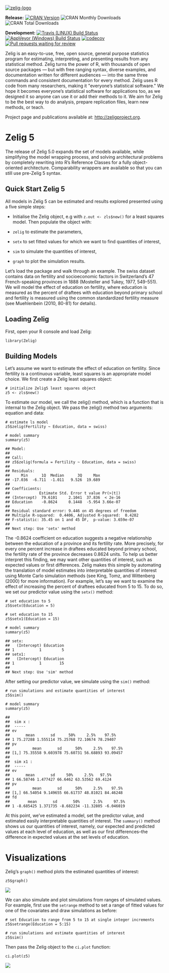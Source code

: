 <!-- README.md is generated from README.Rmd. Please edit that file -->
[![zelig-logo](README_files/img/zelig.png)](http://zeligproject.org)

<!--- Badges ----->
**Release:** [![CRAN
Version](http://www.r-pkg.org/badges/version/Zelig)](http://cran.r-project.org/package=Zelig)
![CRAN Monthly
Downloads](http://cranlogs.r-pkg.org/badges/last-month/Zelig) ![CRAN
Total Downloads](http://cranlogs.r-pkg.org/badges/grand-total/Zelig)

**Development:** [![Travis (LINUX) Build
Status](https://travis-ci.org/IQSS/Zelig.svg?branch=master)](https://travis-ci.org/IQSS/Zelig)
[![AppVeyor (Windows) Build
Status](https://ci.appveyor.com/api/projects/status/github/IQSS/Zelig?branch=master&svg=true)](https://ci.appveyor.com/project/IQSS/Zelig)
[![codecov](https://codecov.io/gh/IQSS/Zelig/branch/master/graph/badge.svg)](https://codecov.io/gh/IQSS/Zelig)
[![Pull requests waiting for
review](https://badge.waffle.io/iqss/zelig.svg?label=development)](https://waffle.io/iqss/zelig)

Zelig is an easy-to-use, free, open source, general purpose statistics
program for estimating, interpreting, and presenting results from any
statistical method. Zelig turns the power of R, with thousands of open
source packages — but with free ranging syntax, diverse examples, and
documentation written for different audiences — into the same three
commands and consistent documentation for every method. Zelig uses R
code from many researchers, making it "everyone’s statistical software."
We hope it becomes everyone’s statistical software for applications too,
as we designed it so anyone can use it or add their methods to it. We
aim for Zelig to be the best way to do analysis, prepare replication
files, learn new methods, or teach.

Project page and publications available at: <http://zeligproject.org>.

Zelig 5
=======

The release of Zelig 5.0 expands the set of models available, while
simplifying the model wrapping process, and solving architectural
problems by completely rewriting into R’s Reference Classes for a fully
object-oriented architecture. Comparability wrappers are available so
that you can still use pre-Zelig 5 syntax.

Quick Start Zelig 5
-------------------

All models in Zelig 5 can be estimated and results explored presented
using a five simple steps:

-   Initialise the Zelig object, e.g with `z.out <- zls$new()` for a
    least squares model. Then populate the object with:

-   `zelig` to estimate the parameters,

-   `setx` to set fitted values for which we want to find quantities of
    interest,

-   `sim` to simulate the quantities of interest,

-   `graph` to plot the simulation results.

Let’s load the package and walk through an example. The swiss dataset
contains data on fertility and socioeconomic factors in Switzerland’s 47
French-speaking provinces in 1888 (Mosteller and Tukey, 1977, 549-551).
We will model the effect of education on fertility, where education is
measured as the percent of draftees with education beyond primary school
and fertility is measured using the common standardized fertility
measure (see Muehlenbein (2010, 80-81) for details).

Loading Zelig
-------------

First, open your R console and load Zelig:

    library(Zelig)

Building Models
---------------

Let’s assume we want to estimate the effect of education on fertility.
Since fertility is a continuous variable, least squares is an
appropriate model choice. We first create a Zelig least squares object:

    # initialize Zelig5 least squares object
    z5 <- zls$new()

To estimate our model, we call the zelig() method, which is a function
that is internal to the Zelig object. We pass the zelig() method two
arguments: equation and data:

    # estimate ls model
    z5$zelig(Fertility ~ Education, data = swiss)

    # model summary
    summary(z5)

    ## Model: 
    ## 
    ## Call:
    ## z5$zelig(formula = Fertility ~ Education, data = swiss)
    ## 
    ## Residuals:
    ##     Min      1Q  Median      3Q     Max 
    ## -17.036  -6.711  -1.011   9.526  19.689 
    ## 
    ## Coefficients:
    ##             Estimate Std. Error t value Pr(>|t|)
    ## (Intercept)  79.6101     2.1041  37.836  < 2e-16
    ## Education    -0.8624     0.1448  -5.954 3.66e-07
    ## 
    ## Residual standard error: 9.446 on 45 degrees of freedom
    ## Multiple R-squared:  0.4406, Adjusted R-squared:  0.4282 
    ## F-statistic: 35.45 on 1 and 45 DF,  p-value: 3.659e-07
    ## 
    ## Next step: Use 'setx' method

The -0.8624 coefficient on education suggests a negative relationship
between the education of a province and its fertility rate. More
precisely, for every one percent increase in draftees educated beyond
primary school, the fertility rate of the province decreases 0.8624
units. To help us better interpret this finding, we may want other
quantities of interest, such as expected values or first differences.
Zelig makes this simple by automating the translation of model estimates
into interpretable quantities of interest using Monte Carlo simulation
methods (see King, Tomz, and Wittenberg (2000) for more information).
For example, let’s say we want to examine the effect of increasing the
percent of draftees educated from 5 to 15. To do so, we set our
predictor value using the `setx()` method:

    # set education to 5
    z5$setx(Education = 5)

    # set education to 15
    z5$setx1(Education = 15)

    # model summary
    summary(z5)

    ## setx:
    ##   (Intercept) Education
    ## 1           1         5
    ## setx1:
    ##   (Intercept) Education
    ## 1           1        15
    ## 
    ## Next step: Use 'sim' method

After setting our predictor value, we simulate using the `sim()` method:

    # run simulations and estimate quantities of interest
    z5$sim()

    # model summary
    summary(z5)

    ## 
    ##  sim x :
    ##  -----
    ## ev
    ##       mean       sd      50%     2.5%    97.5%
    ## 1 75.27288 1.555114 75.25768 72.10674 78.29407
    ## pv
    ##          mean       sd      50%     2.5%    97.5%
    ## [1,] 75.35558 9.603978 75.60731 56.68893 93.09457
    ## 
    ##  sim x1 :
    ##  -----
    ## ev
    ##       mean       sd     50%     2.5%   97.5%
    ## 1 66.58746 1.477427 66.6462 63.53562 69.4124
    ## pv
    ##          mean       sd      50%     2.5%    97.5%
    ## [1,] 66.54054 9.149655 66.61737 48.81021 84.46248
    ## fd
    ##        mean       sd       50%      2.5%     97.5%
    ## 1 -8.685425 1.371735 -8.682234 -11.32805 -6.046019

At this point, we’ve estimated a model, set the predictor value, and
estimated easily interpretable quantities of interest. The `summary()`
method shows us our quantities of interest, namely, our expected and
predicted values at each level of education, as well as our first
differences–the difference in expected values at the set levels of
education.

Visualizations
==============

Zelig’s `graph()` method plots the estimated quantities of interest:

    z5$graph()

![](README_files/figure-markdown_strict/example_plot_graph-1.png)

We can also simulate and plot simulations from ranges of simulated
values. For example, first use the `setrange` method to set a range of
fitted values for one of the covariates and draw simulations as before:

    # set Education to range from 5 to 15 at single integer increments
    z5$setrange(Education = 5:15)

    # run simulations and estimate quantities of interest
    z5$sim()

Then pass the Zelig object to the `ci.plot` function:

    ci.plot(z5)

![](README_files/figure-markdown_strict/example_plot_ci_plot-1.png)

